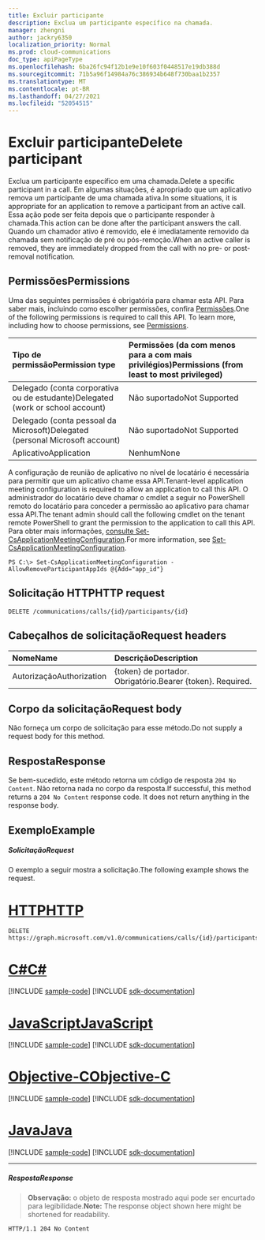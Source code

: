 ```yaml
---
title: Excluir participante
description: Exclua um participante específico na chamada.
manager: zhengni
author: jackry6350
localization_priority: Normal
ms.prod: cloud-communications
doc_type: apiPageType
ms.openlocfilehash: 6ba26fc94f12b1e9e10f603f0448517e19db388d
ms.sourcegitcommit: 71b5a96f14984a76c386934b648f730baa1b2357
ms.translationtype: MT
ms.contentlocale: pt-BR
ms.lasthandoff: 04/27/2021
ms.locfileid: "52054515"
---
```

# <a name="delete-participant"></a><span data-ttu-id="41a38-103">Excluir participante</span><span class="sxs-lookup"><span data-stu-id="41a38-103">Delete participant</span></span>

<span data-ttu-id="41a38-104">Exclua um participante específico em uma chamada.</span><span class="sxs-lookup"><span data-stu-id="41a38-104">Delete a specific participant in a call.</span></span> <span data-ttu-id="41a38-105">Em algumas situações, é apropriado que um aplicativo remova um participante de uma chamada ativa.</span><span class="sxs-lookup"><span data-stu-id="41a38-105">In some situations, it is appropriate for an application to remove a participant from an active call.</span></span> <span data-ttu-id="41a38-106">Essa ação pode ser feita depois que o participante responder à chamada.</span><span class="sxs-lookup"><span data-stu-id="41a38-106">This action can be done after the participant answers the call.</span></span> <span data-ttu-id="41a38-107">Quando um chamador ativo é removido, ele é imediatamente removido da chamada sem notificação de pré ou pós-remoção.</span><span class="sxs-lookup"><span data-stu-id="41a38-107">When an active caller is removed, they are immediately dropped from the call with no pre- or post-removal notification.</span></span>

## <a name="permissions"></a><span data-ttu-id="41a38-108">Permissões</span><span class="sxs-lookup"><span data-stu-id="41a38-108">Permissions</span></span>
<span data-ttu-id="41a38-p102">Uma das seguintes permissões é obrigatória para chamar esta API. Para saber mais, incluindo como escolher permissões, confira [Permissões](/graph/permissions-reference).</span><span class="sxs-lookup"><span data-stu-id="41a38-p102">One of the following permissions is required to call this API. To learn more, including how to choose permissions, see [Permissions](/graph/permissions-reference).</span></span>

| <span data-ttu-id="41a38-111">Tipo de permissão</span><span class="sxs-lookup"><span data-stu-id="41a38-111">Permission type</span></span>                        | <span data-ttu-id="41a38-112">Permissões (da com menos para a com mais privilégios)</span><span class="sxs-lookup"><span data-stu-id="41a38-112">Permissions (from least to most privileged)</span></span> |
|:---------------------------------------|:--------------------------------------------|
| <span data-ttu-id="41a38-113">Delegado (conta corporativa ou de estudante)</span><span class="sxs-lookup"><span data-stu-id="41a38-113">Delegated (work or school account)</span></span>     | <span data-ttu-id="41a38-114">Não suportado</span><span class="sxs-lookup"><span data-stu-id="41a38-114">Not Supported</span></span>                               |
| <span data-ttu-id="41a38-115">Delegado (conta pessoal da Microsoft)</span><span class="sxs-lookup"><span data-stu-id="41a38-115">Delegated (personal Microsoft account)</span></span> | <span data-ttu-id="41a38-116">Não suportado</span><span class="sxs-lookup"><span data-stu-id="41a38-116">Not Supported</span></span>                               |
| <span data-ttu-id="41a38-117">Aplicativo</span><span class="sxs-lookup"><span data-stu-id="41a38-117">Application</span></span>                            | <span data-ttu-id="41a38-118">Nenhum</span><span class="sxs-lookup"><span data-stu-id="41a38-118">None</span></span>                                        |

<span data-ttu-id="41a38-119">A configuração de reunião de aplicativo no nível de locatário é necessária para permitir que um aplicativo chame essa API.</span><span class="sxs-lookup"><span data-stu-id="41a38-119">Tenant-level application meeting configuration is required to allow an application to call this API.</span></span> <span data-ttu-id="41a38-120">O administrador do locatário deve chamar o cmdlet a seguir no PowerShell remoto do locatário para conceder a permissão ao aplicativo para chamar essa API.</span><span class="sxs-lookup"><span data-stu-id="41a38-120">The tenant admin should call the following cmdlet on the tenant remote PowerShell to grant the permission to the application to call this API.</span></span> <span data-ttu-id="41a38-121">Para obter mais informações, [consulte Set-CsApplicationMeetingConfiguration](https://github.com/MicrosoftDocs/office-docs-powershell/blob/master/skype/skype-ps/skype/Set-CsApplicationMeetingConfiguration.md).</span><span class="sxs-lookup"><span data-stu-id="41a38-121">For more information, see [Set-CsApplicationMeetingConfiguration](https://github.com/MicrosoftDocs/office-docs-powershell/blob/master/skype/skype-ps/skype/Set-CsApplicationMeetingConfiguration.md).</span></span>
```
PS C:\> Set-CsApplicationMeetingConfiguration -AllowRemoveParticipantAppIds @{Add="app_id"}
```

## <a name="http-request"></a><span data-ttu-id="41a38-122">Solicitação HTTP</span><span class="sxs-lookup"><span data-stu-id="41a38-122">HTTP request</span></span>
<!-- { "blockType": "ignored" } -->
```http
DELETE /communications/calls/{id}/participants/{id}
```

## <a name="request-headers"></a><span data-ttu-id="41a38-123">Cabeçalhos de solicitação</span><span class="sxs-lookup"><span data-stu-id="41a38-123">Request headers</span></span>
| <span data-ttu-id="41a38-124">Nome</span><span class="sxs-lookup"><span data-stu-id="41a38-124">Name</span></span>          | <span data-ttu-id="41a38-125">Descrição</span><span class="sxs-lookup"><span data-stu-id="41a38-125">Description</span></span>               |
|:--------------|:--------------------------|
| <span data-ttu-id="41a38-126">Autorização</span><span class="sxs-lookup"><span data-stu-id="41a38-126">Authorization</span></span> | <span data-ttu-id="41a38-p104">{token} de portador. Obrigatório.</span><span class="sxs-lookup"><span data-stu-id="41a38-p104">Bearer {token}. Required.</span></span> |

## <a name="request-body"></a><span data-ttu-id="41a38-129">Corpo da solicitação</span><span class="sxs-lookup"><span data-stu-id="41a38-129">Request body</span></span>
<span data-ttu-id="41a38-130">Não forneça um corpo de solicitação para esse método.</span><span class="sxs-lookup"><span data-stu-id="41a38-130">Do not supply a request body for this method.</span></span>

## <a name="response"></a><span data-ttu-id="41a38-131">Resposta</span><span class="sxs-lookup"><span data-stu-id="41a38-131">Response</span></span>
<span data-ttu-id="41a38-p105">Se bem-sucedido, este método retorna um código de resposta `204 No Content`. Não retorna nada no corpo da resposta.</span><span class="sxs-lookup"><span data-stu-id="41a38-p105">If successful, this method returns a `204 No Content` response code. It does not return anything in the response body.</span></span>

## <a name="example"></a><span data-ttu-id="41a38-134">Exemplo</span><span class="sxs-lookup"><span data-stu-id="41a38-134">Example</span></span>

##### <a name="request"></a><span data-ttu-id="41a38-135">Solicitação</span><span class="sxs-lookup"><span data-stu-id="41a38-135">Request</span></span>
<span data-ttu-id="41a38-136">O exemplo a seguir mostra a solicitação.</span><span class="sxs-lookup"><span data-stu-id="41a38-136">The following example shows the request.</span></span>

# <a name="http"></a>[<span data-ttu-id="41a38-137">HTTP</span><span class="sxs-lookup"><span data-stu-id="41a38-137">HTTP</span></span>](#tab/http)
<!-- {
  "blockType": "request",
  "name": "delete-participant"
}-->
```http
DELETE https://graph.microsoft.com/v1.0/communications/calls/{id}/participants/{id}
```
# <a name="c"></a>[<span data-ttu-id="41a38-138">C#</span><span class="sxs-lookup"><span data-stu-id="41a38-138">C#</span></span>](#tab/csharp)
[!INCLUDE [sample-code](../includes/snippets/csharp/delete-participant-csharp-snippets.md)]
[!INCLUDE [sdk-documentation](../includes/snippets/snippets-sdk-documentation-link.md)]

# <a name="javascript"></a>[<span data-ttu-id="41a38-139">JavaScript</span><span class="sxs-lookup"><span data-stu-id="41a38-139">JavaScript</span></span>](#tab/javascript)
[!INCLUDE [sample-code](../includes/snippets/javascript/delete-participant-javascript-snippets.md)]
[!INCLUDE [sdk-documentation](../includes/snippets/snippets-sdk-documentation-link.md)]

# <a name="objective-c"></a>[<span data-ttu-id="41a38-140">Objective-C</span><span class="sxs-lookup"><span data-stu-id="41a38-140">Objective-C</span></span>](#tab/objc)
[!INCLUDE [sample-code](../includes/snippets/objc/delete-participant-objc-snippets.md)]
[!INCLUDE [sdk-documentation](../includes/snippets/snippets-sdk-documentation-link.md)]

# <a name="java"></a>[<span data-ttu-id="41a38-141">Java</span><span class="sxs-lookup"><span data-stu-id="41a38-141">Java</span></span>](#tab/java)
[!INCLUDE [sample-code](../includes/snippets/java/delete-participant-java-snippets.md)]
[!INCLUDE [sdk-documentation](../includes/snippets/snippets-sdk-documentation-link.md)]

---


##### <a name="response"></a><span data-ttu-id="41a38-142">Resposta</span><span class="sxs-lookup"><span data-stu-id="41a38-142">Response</span></span>

> <span data-ttu-id="41a38-143">**Observação:** o objeto de resposta mostrado aqui pode ser encurtado para legibilidade.</span><span class="sxs-lookup"><span data-stu-id="41a38-143">**Note:** The response object shown here might be shortened for readability.</span></span>

<!-- {
  "blockType": "response",
  "truncated": true
} -->
```http
HTTP/1.1 204 No Content
```

<!-- uuid: 8fcb5dbc-d5aa-4681-8e31-b001d5168d79
2015-10-25 14:57:30 UTC -->
<!-- {
  "type": "#page.annotation",
  "description": "Delete participant",
  "keywords": "",
  "section": "documentation",
  "tocPath": ""
}-->
